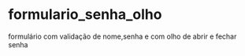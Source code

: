 # formulario_senha_olho

formulário  com validação de nome,senha e com olho de abrir e fechar senha
